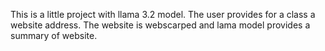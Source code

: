 This is a little project with llama 3.2 model. The user provides for a class a website address. The website is webscarped and lama model provides a summary of website. 
